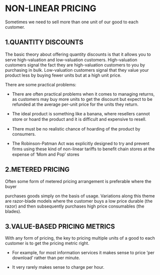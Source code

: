 # NON-LINEAR PRICING 

Sometimes we need to sell more than one unit of our good to each customer. 

## 1.QUANTITY DISCOUNTS

The basic theory about oﬀering quantity discounts is that it allows you to serve high-valuation and low-valuation customers. High-valuation customers signal the fact they are high-valuation customers to you by purchasing in bulk. Low-valuation customers signal that they value your product less by buying fewer units but at a high unit price. 

There are some practical problems: 

- There are often practical problems when it comes to managing returns, as customers may buy more units to get the discount but expect to be refunded at the average per-unit price for the units they return. 

- The ideal product is something like a banana, where resellers cannot store or hoard the product and it is diﬃcult and expensive to resell.

- There must be no realistic chance of hoarding of the product by consumers.

- The Robinson-Patman Act was explicitly designed to try and prevent ﬁrms using these kind of non-linear tariffs to beneﬁt chain stores at the expense of ‘Mom and Pop’ stores 

## 2.METERED PRICING 

Often some form of metered pricing arrangement is preferable where the buyer 

purchases goods simply on the basis of usage. Variations along this theme are razor-blade models where the customer buys a low price durable (the razor) and then subsequently purchases high price consumables (the blades). 

## 3.VALUE-BASED PRICING METRICS 

With any form of pricing, the key to pricing multiple units of a good to each customer is to get the pricing metric right. 

- For example, for most information services it makes sense to price ‘per download’ rather than per minute. 

- It very rarely makes sense to charge per hour. 
